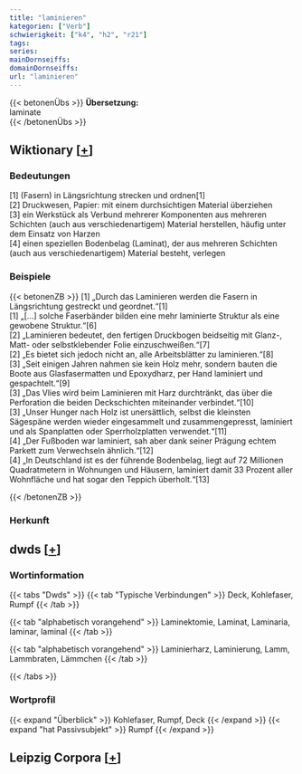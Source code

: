 ```yaml
---
title: "laminieren"
kategorien: ["Verb"]
schwierigkeit: ["k4", "h2", "r21"]
tags:
series:
mainDornseiffs:
domainDornseiffs:
url: "laminieren"
---
```


{{< betonenÜbs >}}
**Übersetzung:**  
laminate  
{{< /betonenÜbs >}}

## Wiktionary [[+](https://de.wiktionary.org/wiki/laminieren)]

### Bedeutungen
[1] (Fasern) in Längsrichtung strecken und ordnen[1]  
[2] Druckwesen, Papier: mit einem durchsichtigen Material überziehen  
[3] ein Werkstück als Verbund mehrerer Komponenten aus mehreren Schichten (auch aus verschiedenartigem) Material herstellen, häufig unter dem Einsatz von Harzen  
[4] einen speziellen Bodenbelag (Laminat), der aus mehreren Schichten (auch aus verschiedenartigem) Material besteht, verlegen  

### Beispiele
{{< betonenZB >}}
[1] „Durch das Laminieren werden die Fasern in Längsrichtung gestreckt und geordnet.“[1]  
[1] „[…] solche Faserbänder bilden eine mehr laminierte Struktur als eine gewobene Struktur.“[6]  
[2] „Laminieren bedeutet, den fertigen Druckbogen beidseitig mit Glanz-, Matt- oder selbstklebender Folie einzuschweißen.“[7]  
[2] „Es bietet sich jedoch nicht an, alle Arbeitsblätter zu laminieren.“[8]  
[3] „Seit einigen Jahren nahmen sie kein Holz mehr, sondern bauten die Boote aus Glasfasermatten und Epoxydharz, per Hand laminiert und gespachtelt.“[9]  
[3] „Das Vlies wird beim Laminieren mit Harz durchtränkt, das über die Perforation die beiden Deckschichten miteinander verbindet.“[10]  
[3] „Unser Hunger nach Holz ist unersättlich, selbst die kleinsten Sägespäne werden wieder eingesammelt und zusammengepresst, laminiert und als Spanplatten oder Sperrholzplatten verwendet.“[11]  
[4] „Der Fußboden war laminiert, sah aber dank seiner Prägung echtem Parkett zum Verwechseln ähnlich.“[12]  
[4] „In Deutschland ist es der führende Bodenbelag, liegt auf 72 Millionen Quadratmetern in Wohnungen und Häusern, laminiert damit 33 Prozent aller Wohnfläche und hat sogar den Teppich überholt.“[13]  

{{< /betonenZB >}}
### Herkunft



## dwds [[+](https://www.dwds.de/wb/laminieren)]

### Wortinformation
{{< tabs "Dwds" >}}
{{< tab "Typische Verbindungen" >}}
Deck, Kohlefaser, Rumpf
{{< /tab >}}

{{< tab "alphabetisch vorangehend" >}}
Laminektomie, Laminat, Laminaria, laminar, laminal
{{< /tab >}}

{{< tab "alphabetisch vorangehend" >}}
Laminierharz, Laminierung, Lamm, Lammbraten, Lämmchen
{{< /tab >}}

{{< /tabs >}}

### Wortprofil
{{< expand "Überblick" >}} Kohlefaser, Rumpf, Deck {{< /expand >}}
{{< expand "hat Passivsubjekt" >}} Rumpf {{< /expand >}}

## Leipzig Corpora [[+](https://corpora.uni-leipzig.de/en/res?word=laminieren&corpusId=deu_newscrawl-public_2018)]


